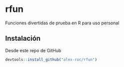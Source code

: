 
# rfun

<!-- badges: start -->
<!-- badges: end -->

Funciones divertidas de prueba en R para uso personal

## Instalación

Desde este repo de GitHub

``` r
devtools::install_github("alex-roc/rfun")
```
